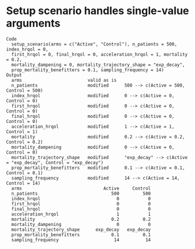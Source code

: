 # Setup scenario handles single-value arguments

    Code
      setup_scenario(arms = c("Active", "Control"), n_patients = 500, index_hrqol = 0,
      first_hrqol = 0, final_hrqol = 0, acceleration_hrqol = 1, mortality = 0.2,
      mortality_dampening = 0, mortality_trajectory_shape = "exp_decay",
      prop_mortality_benefitters = 0.1, sampling_frequency = 14)
    Output
      arms                         valid as is      
      n_patients                   modified      500 --> c(Active = 500, Control = 500)   
      index_hrqol                  modified      0 --> c(Active = 0, Control = 0)   
      first_hrqol                  modified      0 --> c(Active = 0, Control = 0)   
      final_hrqol                  modified      0 --> c(Active = 0, Control = 0)   
      acceleration_hrqol           modified      1 --> c(Active = 1, Control = 1)   
      mortality                    modified      0.2 --> c(Active = 0.2, Control = 0.2)   
      mortality_dampening          modified      0 --> c(Active = 0, Control = 0)   
      mortality_trajectory_shape   modified      "exp_decay" --> c(Active = "exp_decay", Control = "exp_decay")   
      prop_mortality_benefitters   modified      0.1 --> c(Active = 0.1, Control = 0.1)   
      sampling_frequency           modified      14 --> c(Active = 14, Control = 14)   
      arms                               Active     Control
      n_patients                            500         500
      index_hrqol                             0           0
      first_hrqol                             0           0
      final_hrqol                             0           0
      acceleration_hrqol                      1           1
      mortality                             0.2         0.2
      mortality_dampening                     0           0
      mortality_trajectory_shape      exp_decay   exp_decay
      prop_mortality_benefitters            0.1         0.1
      sampling_frequency                     14          14

